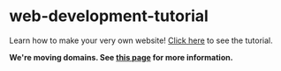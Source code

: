 # web-development-tutorial
Learn how to make your very own website!
[Click here](https://techboyg5.github.io/web-development-tutorial/) to see the tutorial.

**We're moving domains. See [this page](https://github.com/techboyg5/techboyg5.github.io/issues/1) for more information.**
